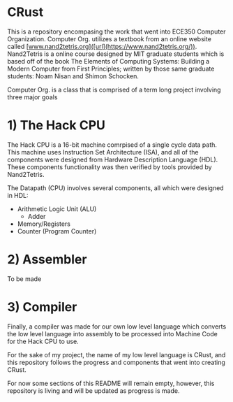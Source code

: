# CRust
This is a repository encompasing the work that went into ECE350 Computer Organization. Computer Org. utilizes a textbook from an online website called [www.nand2tetris.org]([url](https://www.nand2tetris.org/)). Nand2Tetris is a online course designed by MIT graduate students which is based off of the book The Elements of Computing Systems: Building a Modern Computer from First Principles; written by those same graduate students: Noam Nisan and Shimon Schocken.

Computer Org. is a class that is comprised of a term long project involving three major goals

# 1) The Hack CPU
The Hack CPU is a 16-bit machine comrpised of a single cycle data path. This machine uses Instruction Set Architecture (ISA), and all of the components were designed from Hardware Description Language (HDL). These components functionality was then verified by tools provided by Nand2Tetris.

The Datapath (CPU) involves several components, all which were designed in HDL:
- Arithmetic Logic Unit (ALU)
  - Adder
- Memory/Registers
- Counter (Program Counter)

# 2) Assembler
To be made

# 3) Compiler
Finally, a compiler was made for our own low level language which converts the low level language into assembly to be processed into Machine Code for the Hack CPU to use.

For the sake of my project, the name of my low level language is CRust, and this repository follows the progress and components that went into creating CRust.

For now some sections of this README will remain empty, however, this repository is living and will be updated as progress is made.
